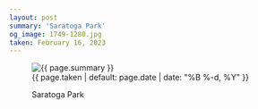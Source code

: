 ```yaml
---
layout: post
summary: 'Saratoga Park'
og_image: 1749-1280.jpg
taken: February 16, 2023
---
```


<figure class="post" data-src="{{ site.assets_url }}/{{ page.og_image }}">
<img alt="{{ page.summary }}" sizes="(min-width: 700px) 50vw, calc(100vw - 2rem)" src="{{ site.assets_url }}/1749-640.jpg" srcset="{{ site.assets_url }}/1749-320.jpg 320w, {{ site.assets_url }}/1749-640.jpg 640w, {{ site.assets_url }}/1749-960.jpg 960w, {{ site.assets_url }}/1749-1280.jpg 1280w"/>
<figcaption>
<time>{{ page.taken | default: page.date | date: "%B %-d, %Y" }}</time>
<p>Saratoga Park</p>
</figcaption>
</figure>
